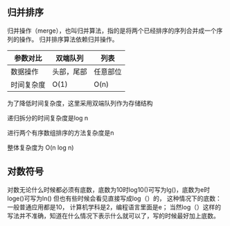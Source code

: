 ## 归并排序

归并操作（merge），也叫归并算法，指的是将两个已经排序的序列合并成一个序列的操作。
归并排序算法依赖归并操作。


参数对比 | 双端队列 | 列表
| --- | --- | --- |
数据操作 | 头部，尾部 | 任意部位
时间复杂度 | O(1) | O(n)

为了降低时间复杂度，这里采用双端队列作为存储结构

递归拆分的时间复杂度是log n

进行两个有序数组排序的方法复杂度是n

整体复杂度为 O(n log n)


## 对数符号
对数无论什么时候都必须有底数，底数为10时log10()可写为lg()，底数为e时loge()可写为ln()
但也有些时候会看见直接写成log（）的，
这种情况下的底数：一般普通应用都是10，
计算机学科是2，编程语言里面是e；
当然log（）这样的写法并不准确，知道在什么情况下表示什么就可以了，写的时候最好加上底数。
